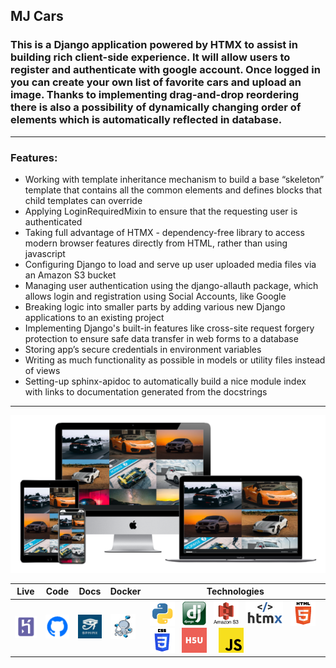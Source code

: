## MJ Cars
### This is a Django application powered by HTMX to assist in building rich client-side experience. It will allow users to register and authenticate with google account. Once logged in you can create your own list of favorite cars and upload an image. Thanks to implementing drag-and-drop reordering there is also a possibility of dynamically changing order of elements which is automatically reflected in database.

--------------------------------------------------

### Features:
* Working with template inheritance mechanism to build a base “skeleton” template that contains all the common elements and defines blocks that child templates can override
* Applying LoginRequiredMixin to ensure that the requesting user is authenticated
* Taking full advantage of HTMX - dependency-free library to access modern browser features directly from HTML, rather than using javascript
* Configuring Django to load and serve up user uploaded media files via an Amazon S3 bucket
* Managing user authentication using the django-allauth package, which allows login and registration using Social Accounts, like Google
* Breaking logic into smaller parts by adding various new Django applications to an existing project 
* Implementing Django's built-in features like cross-site request forgery protection to ensure safe data transfer in web forms to a database
* Storing app’s secure credentials in environment variables
* Writing as much functionality as possible in models or utility files instead of views
* Setting-up sphinx-apidoc to automatically build a nice module index with links to documentation generated from the docstrings

--------------------------------------------------

![caption](https://github.com/mjaroszewski1979/django_car/blob/main/mjcars_mockup.png)
  
  Live | Code | Docs | Docker | Technologies
  ---- | ---- | ---- | ------ | ------------
  [<img src="https://github.com/mjaroszewski1979/mjaroszewski1979/blob/main/heroku_g.png">](https://django-mjcars.herokuapp.com/) | [<img src="https://github.com/mjaroszewski1979/mjaroszewski1979/blob/main/github_g.png">](https://github.com/mjaroszewski1979/django_car) | [<img src="https://github.com/mjaroszewski1979/mjaroszewski1979/blob/main/sphinx.png">](https://djangocarsdocs.netlify.app/) | [<img src="https://github.com/mjaroszewski1979/mjaroszewski1979/blob/main/docker_compose.png">](https://github.com/mjaroszewski1979/django_car/blob/main/docker-compose.yml) | <img src="https://github.com/mjaroszewski1979/mjaroszewski1979/blob/main/python_g.png"> &nbsp; <img src="https://github.com/mjaroszewski1979/mjaroszewski1979/blob/main/django_g.png">  &nbsp; <img src="https://github.com/mjaroszewski1979/mjaroszewski1979/blob/main/amazon_s3.png">  &nbsp; <img src="https://github.com/mjaroszewski1979/mjaroszewski1979/blob/main/htmx.png">  &nbsp; <img src="https://github.com/mjaroszewski1979/mjaroszewski1979/blob/main/html_g.png"> <img src="https://github.com/mjaroszewski1979/mjaroszewski1979/blob/main/css_g.png"> &nbsp; <img src="https://github.com/mjaroszewski1979/mjaroszewski1979/blob/main/htmlup.png"> &nbsp; &nbsp; <img src="https://github.com/mjaroszewski1979/mjaroszewski1979/blob/main/js1.png"> 

